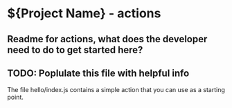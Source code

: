 

# ${Project Name} - actions

## Readme for actions, what does the developer need to do to get started here?

## TODO: Poplulate this file with helpful info

The file hello/index.js contains a simple action that you can use as a starting point.